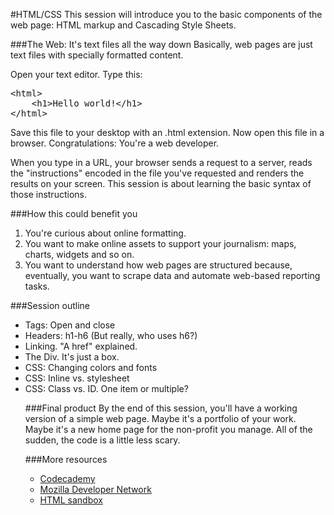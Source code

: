#HTML/CSS
This session will introduce you to the basic components of the web page: HTML markup and Cascading Style Sheets.

###The Web: It's text files all the way down
Basically, web pages are just text files with specially formatted content.

Open your text editor. Type this:

<pre>
&lt;html>
    &lt;h1>Hello world!&lt;/h1>
&lt;/html>
</pre>

Save this file to your desktop with an .html extension. Now open this file in a browser. Congratulations: You're a web developer.

When you type in a URL, your browser sends a request to a server, reads the "instructions" encoded in the file you've requested and renders the results on your screen. This session is about learning the basic syntax of those instructions.

###How this could benefit you
<ol>
<li>You're curious about online formatting.</li>
<li>You want to make online assets to support your journalism: maps, charts, widgets and so on.</li>
<li>You want to understand how web pages are structured because, eventually, you want to scrape data and automate web-based reporting tasks.</li>
</ol>

###Session outline
<ul>
<li>Tags: Open and close</li>
<li>Headers: h1-h6 (But really, who uses h6?)</li>
<li>Linking. "A href" explained.</li>
<li>The Div. It's just a box.</li>
<li>CSS: Changing colors and fonts</li>
<li>CSS: Inline vs. stylesheet</li>
<li>CSS: Class vs. ID. One item or multiple?</li>

###Final product
By the end of this session, you'll have a working version of a simple web page. Maybe it's a portfolio of your work. Maybe it's a new home page for the non-profit you manage. All of the sudden, the code is a little less scary.


###More resources
<ul>
<li><a href="http://www.codecademy.com/tracks/web">Codecademy</a></li>
<li><a href="https://developer.mozilla.org/en-US/docs/Web/HTML">Mozilla Developer Network</a></li>
<li><a href="http://htmlsandbox.com/">HTML sandbox</a></li>
</ul>
